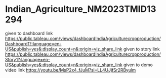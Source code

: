 # Indian_Agriculture_NM2023TMID13294
given to dashboard link https://public.tableau.com/views/dashboardIndiaAgriculturecropproduction/Dashboard1?:language=en-US&publish=yes&:display_count=n&:origin=viz_share_link
given to story link https://public.tableau.com/views/dashboardIndiaAgriculturecropproduction/Story1?:language=en-US&publish=yes&:display_count=n&:origin=viz_share_link
given to demo video link https://youtu.be/MsP2x4_fJuM?si=LL4UJjfSr2RByulm
